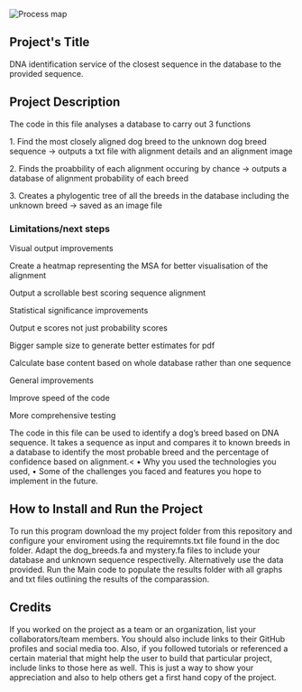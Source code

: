 ![Process map](https://github.com/lprzem01/Coursework/blob/main/my_project/doc/Process%20map.png)
## Project's Title
<p>DNA identification service of the closest sequence in the database to the provided sequence.</p>

## Project Description
<p> The code in this file analyses a database to carry out 3 functions</p>
    <p> 1. Find the most closely aligned dog breed to the unknown dog breed sequence -> outputs a txt file with alignment details and an alignment image </p>
    <p> 2. Finds the proabbility of each alignment occuring by chance -> outputs a database of alignment probability of each breed </p>
    <p> 3. Creates a phylogentic tree of all the breeds in the database including the unknown breed -> saved as an image file </p>
    
### Limitations/next steps  
<p> Visual output improvements </p>
<p>Create a heatmap representing the MSA for better visualisation of the alignment</p>
<p>Output a scrollable best scoring sequence alignment</p>
<p>Statistical significance improvements</p>
<p>Output e scores not just probability scores</p>
<p>Bigger sample size to generate better estimates for pdf</p>
<p>Calculate base content based on whole database rather than one sequence</p>
<p>General improvements</p>
<p>Improve speed of the code</p>
<p>More comprehensive testing </p>

  The code in this file can be used to identify a dog’s breed based on DNA sequence.
It takes a sequence as input and compares it to known breeds in a database to identify the most probable breed and the percentage of confidence based on alignment.<
•	Why you used the technologies you used,
•	Some of the challenges you faced and features you hope to implement in the future.</p>

## How to Install and Run the Project
<p> To run this program download the my project folder from this repository and configure your enviroment using the requiremnts.txt file found in the doc folder. Adapt the dog_breeds.fa and mystery.fa files to include your database and unknown sequence respectivelly. Alternatively use the data provided. Run the Main code to populate the results folder with all graphs and txt files outlining the results of the comparassion. </p>

## Credits
<p> If you worked on the project as a team or an organization, list your collaborators/team members. You should also include links to their GitHub profiles and social media too.
Also, if you followed tutorials or referenced a certain material that might help the user to build that particular project, include links to those here as well.
This is just a way to show your appreciation and also to help others get a first hand copy of the project. </p>
